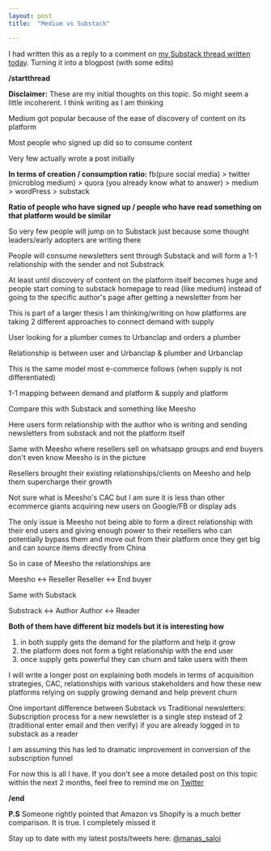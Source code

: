 ```yaml
---
layout: post
title:  "Medium vs Substack"

---
```

I had written this as a reply to a comment on [my Substack thread written today](https://twitter.com/manas_saloi). Turning it into a blogpost (with some edits)

**/startthread**

**Disclaimer:** These are my initial thoughts on this topic. So might seem a little incoherent. I think writing as I am thinking

Medium got popular because of the ease of discovery of content on its platform

Most people who signed up did so to consume content

Very few actually wrote a post initially

**In terms of creation / consumption ratio:** fb(pure social media) > twitter (microblog medium) > quora (you already know what to answer) > medium > wordPress > substack

**Ratio of people who have signed up / people who have read something on that platform would be similar**

So very few people will jump on to Substack just because some thought leaders/early adopters are writing there

People will consume newsletters sent through Substack and will form a 1-1 relationship with the sender and not Substrack

At least until discovery of content on the platform itself becomes huge and people start coming to substack homepage to read (like medium) instead of going to the specific author's page after getting a newsletter from her

This is part of a larger thesis I am thinking/writing on how platforms are taking 2 different approaches to connect demand with supply

User looking for a plumber comes to Urbanclap and orders a plumber

Relationship is between user and Urbanclap & plumber and Urbanclap

This is the same model most e-commerce follows (when supply is not differentiated)

1-1 mapping between demand and platform & supply and platform

Compare this with Substack and something like Meesho

Here users form relationship with the author who is writing and sending newsletters from substack and not the platform itself

Same with Meesho where resellers sell on whatsapp groups and end buyers don't even know Meesho is in the picture

Resellers brought their existing relationships/clients on Meesho and help them supercharge their growth

Not sure what is Meesho's CAC but I am sure it is less than other ecommerce giants acquiring new users on Google/FB or display ads

The only issue is Meesho not being able to form a direct relationship with their end users and giving enough power to their resellers who can potentially bypass them and move out from their platform once they get big and can source items directly from China

So in case of Meesho the relationships are

Meesho <-> Reseller
Reseller <-> End buyer

Same with Substack

Substrack <-> Author
Author <-> Reader

**Both of them have different biz models but it is interesting how**

1. in both supply gets the demand for the platform and help it grow
2. the platform does not form a tight relationship with the end user
3. once supply gets powerful they can churn and take users with them

I will write a longer post on explaining both models in terms of acquisition strategies, CAC, relationships with various stakeholders and how these new platforms relying on supply growing demand and help prevent churn

One important difference between Substack vs Traditional newsletters: Subscription process for a new newsletter is a single step instead of 2 (traditional enter email and then verify) if you are already logged in to substack as a reader

I am assuming this has led to dramatic improvement in conversion of the subscription funnel

For now this is all I have. If you don't see a more detailed post on this topic within the next 2 months, feel free to remind me on [Twitter]((http://twitter.com/manas_saloi))

**/end**

**P.S** Someone rightly pointed that Amazon vs Shopify is a much better comparison. It is true. I completely missed it

Stay up to date with my latest posts/tweets here: [@manas_saloi](http://twitter.com/manas_saloi)

